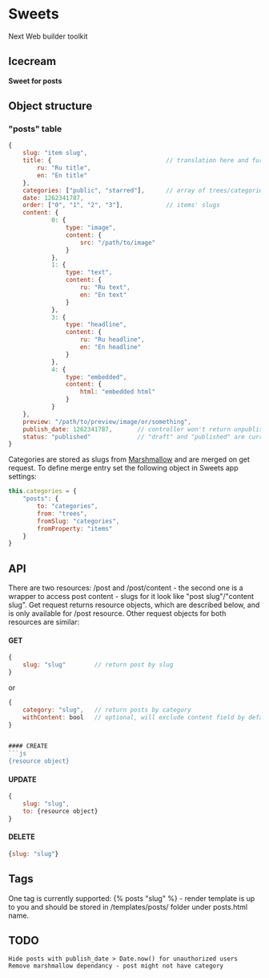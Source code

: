 # Sweets
Next Web builder toolkit

## Icecream
**Sweet for posts**

## Object structure

### "posts" table

```js
{
	slug: "item slug",
	title: {								// translation here and further depends on Sweets app settings
		ru: "Ru title",
		en: "En title"
	},
	categories: ["public", "starred"],		// array of trees/categories items - optional
	date: 1262341787,
	order: ["0", "1", "2", "3"],			// items' slugs
	content: {
			0: {
				type: "image",
				content: {
					src: "/path/to/image"
				}
			},
			1: {
				type: "text",
				content: {
					ru: "Ru text",
					en: "En text"
				}
			},
			3: {
				type: "headline",
				content: {
					ru: "Ru headline",
					en: "En headline"
				}
			},
			4: {
				type: "embedded",
				content: {
					html: "embedded html"
				}
			}
	},
	preview: "/path/to/preview/image/or/something",
	publish_date: 1262341787,		// controller won't return unpublished project for unauthorized user
	status: "published"				// "draft" and "published" are currently supported, "draft" posts are not available for unauthorized users
}
```

Categories are stored as slugs from [Marshmallow](https://github.com/swts/marshmallow) and are merged on get request. To define merge entry set the following object in Sweets app settings: 
```js
this.categories = {
	"posts": {
		to: "categories",
		from: "trees",
		fromSlug: "categories",
		fromProperty: "items"
	}
}
```

## API
There are two resources: /post and /post/content - the second one is a wrapper to access post content - slugs for it look like "post slug"/"content slug". Get request returns resource objects, which are described below, and is only available for /post resource. Other request objects for both resources are similar:

#### GET
```js
{
	slug: "slug"		// return post by slug
}
```
or
```js
{
	category: "slug",	// return posts by category
	withContent: bool	// optional, will exclude content field by default
}


#### CREATE
```js
{resource object}
```

#### UPDATE
```js
{
	slug: "slug", 
	to: {resource object}
}
```

#### DELETE
```js
{slug: "slug"}
```

## Tags
One tag is currently supported: {% posts "slug" %} - render template is up to you and should be stored in /templates/posts/ folder under posts.html name.

## TODO
	Hide posts with publish_date > Date.now() for unauthorized users
	Remove marshmallow dependancy - post might not have category
